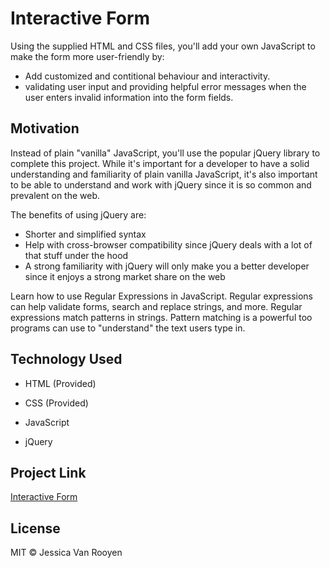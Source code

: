 # Interactive Form

Using the supplied HTML and CSS files, you'll add your own JavaScript to make the form more user-friendly by:

- Add customized and contitional behaviour and interactivity. 
- validating user input and providing helpful error messages when the user enters invalid information into the form fields. 

## Motivation
Instead of plain "vanilla" JavaScript, you'll use the popular jQuery library to complete this project. While it's important for a developer to have a solid understanding and familiarity of plain vanilla JavaScript, it's also important to be able to understand and work with jQuery since it is so common and prevalent on the web.

The benefits of using jQuery are:

- Shorter and simplified syntax
- Help with cross-browser compatibility since jQuery deals with a lot of that stuff under the hood
- A strong familiarity with jQuery will only make you a better developer since it enjoys a strong market share on the web


Learn how to use Regular Expressions in JavaScript. Regular expressions can help validate forms, search and replace strings, and more. Regular expressions match patterns in strings. Pattern matching is a powerful too programs can use to "understand" the text users type in. 

## Technology Used
- HTML (Provided)
- CSS (Provided)

- JavaScript
- jQuery

## Project Link
[Interactive Form](https://jessicavrooyen.github.io/interactive-form/)

## License
MIT © Jessica Van Rooyen
